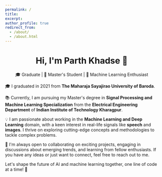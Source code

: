 ```yaml
---
permalink: /
title: 
excerpt:
author_profile: true
redirect_from: 
  - /about/
  - /about.html
---
```

<div align="center">
  <h1>Hi, I'm Parth Khadse 👋</h1>
  <p>🎓 Graduate | 🧠 Master's Student | 🚀 Machine Learning Enthusiast</p>
</div>

<!-- ![Profile Image](your-profile-image-url.jpg) Replace with your profile image URL -->

🎓 I graduated in 2021 from **The Maharaja Sayajirao University of Baroda**.

📚 Currently, I am pursuing my Master's degree in **Signal Processing and Machine Learning Specialization** from the **Electrical Engineering Department** of **Indian Institute of Technology Kharagpur**.

💡 I am passionate about working in the **Machine Learning and Deep Learning** domain, with a keen interest in real-life signals like **speech** and **images**. I thrive on exploring cutting-edge concepts and methodologies to tackle complex problems.

🤝 I'm always open to collaborating on exciting projects, engaging in discussions about emerging trends, and learning from fellow enthusiasts. If you have any ideas or just want to connect, feel free to reach out to me.

Let's shape the future of AI and machine learning together, one line of code at a time! 🚀

